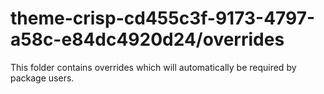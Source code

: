 # theme-crisp-cd455c3f-9173-4797-a58c-e84dc4920d24/overrides

This folder contains overrides which will automatically be required by package users.
